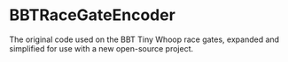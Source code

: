 # BBTRaceGateEncoder
The original code used on the BBT Tiny Whoop race gates, expanded and simplified for use with a new open-source project.
